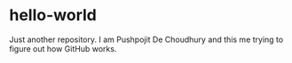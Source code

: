 # hello-world
Just another repository.
I am Pushpojit De Choudhury and this me trying to figure out how GitHub works.

